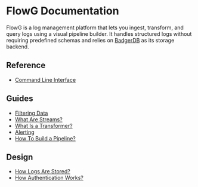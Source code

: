 # FlowG Documentation

FlowG is a log management platform that lets you ingest, transform, and query
logs using a visual pipeline builder. It handles structured logs without
requiring predefined schemas and relies on
[BadgerDB](https://dgraph.io/docs/badger/) as its storage backend.

## Reference

  - [Command Line Interface](./cli.md)

## Guides

 - [Filtering Data](./guides/filtering.md)
 - [What Are Streams?](./guides/streams.md)
 - [What Is a Transformer?](./guides/transformers.md)
 - [Alerting](./guides/alerting.md)
 - [How To Build a Pipeline?](./guides/pipelines.md)

## Design

 - [How Logs Are Stored?](./design/storage.md)
 - [How Authentication Works?](./design/auth.md)
